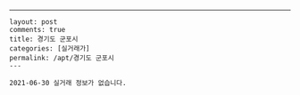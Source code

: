 ---
    layout: post
    comments: true
    title: 경기도 군포시
    categories: [실거래가]
    permalink: /apt/경기도 군포시
    ---

    2021-06-30 실거래 정보가 없습니다.

    